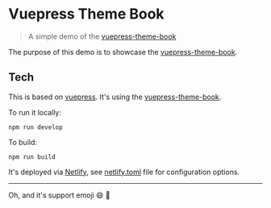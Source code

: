 # Vuepress Theme Book

> A simple demo of the [vuepress-theme-book](https://github.com/cyrilf/vuepress-theme-book/tree/master/packages/vuepress-theme-book)

The purpose of this demo is to showcase the [vuepress-theme-book](https://github.com/cyrilf/vuepress-theme-book/tree/master/packages/vuepress-theme-book).

## Tech

This is based on [vuepress](https://vuepress.vuejs.org/).
It's using the [vuepress-theme-book](https://github.com/cyrilf/vuepress-theme-book/tree/master/packages/vuepress-theme-book).

To run it locally:

```
npm run develop
```

To build:

```
npm run build
```

It's deployed via [Netlify](https://netlify.com), see [netlify.toml](../../netlify.toml) file for configuration options.

---

Oh, and it's support emoji :smile: :tada:
